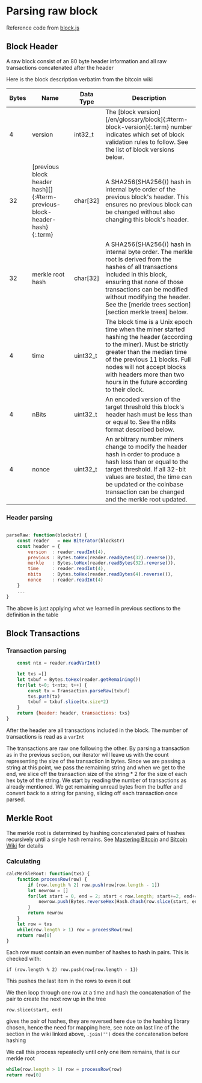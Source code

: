 # Parsing raw block

Reference code from [block.js](../src/block.js)



## Block Header
A raw block consist of an 80 byte header information and all raw transactions concatenated after the header

Here is the block description verbatim from the bitcoin wiki

| Bytes | Name                | Data Type | Description
|-------|---------------------|-----------|----------------
| 4     | version             |  int32_t  | The [block version][/en/glossary/block]{:#term-block-version}{:.term} number indicates which set of block validation rules to follow. See the list of block versions below.
| 32    | [previous block header hash][]{:#term-previous-block-header-hash}{:.term} | char[32]  | A SHA256(SHA256()) hash in internal byte order of the previous block's header.  This ensures no previous block can be changed without also changing this block's header.
| 32    | merkle root hash    | char[32]  | A SHA256(SHA256()) hash in internal byte order. The merkle root is derived from the hashes of all transactions included in this block, ensuring that none of those transactions can be modified without modifying the header.  See the [merkle trees section][section merkle trees] below.
| 4     | time                | uint32_t  | The block time is a Unix epoch time when the miner started hashing the header (according to the miner).  Must be strictly greater than the median time of the previous 11 blocks.  Full nodes will not accept blocks with headers more than two hours in the future according to their clock.
| 4     | nBits               | uint32_t  | An encoded version of the target threshold this block's header hash must be less than or equal to.  See the nBits format described below.
| 4     | nonce               | uint32_t  | An arbitrary number miners change to modify the header hash in order to produce a hash less than or equal to the target threshold.  If all 32-bit values are tested, the time can be updated or the coinbase transaction can be changed and the merkle root updated.

### Header parsing

```javascript

parseRaw: function(blockstr) {
    const reader   = new Biterator(blockstr)
    const header = {
        version  : reader.readInt(4),
        previous : Bytes.toHex(reader.readBytes(32).reverse()),
        merkle   : Bytes.toHex(reader.readBytes(32).reverse()),
        time     : reader.readInt(4),
        nbits    : Bytes.toHex(reader.readBytes(4).reverse()),
        nonce    : reader.readInt(4)
    }
    ...
}
```

The above is just applying what we learned in previous sections to the definition in the table

## Block Transactions

### Transaction parsing

```javascript
    const ntx = reader.readVarInt()

    let txs =[]
    let txbuf = Bytes.toHex(reader.getRemaining())
    for(let t=0; t<ntx; t++) {
        const tx = Transaction.parseRaw(txbuf)
        txs.push(tx)
        txbuf = txbuf.slice(tx.size*2) 
    }
    return {header: header, transactions: txs} 
}
```
After the header are all transactions included in the block.  The number of transactions is read as a `varInt`

The transactions are raw one following the other.  By parsing a transaction as in the previous section, our iterator will leave us with the count representing the size of the transaction in bytes.  Since we are passing a string at this point, we pass the remaining string and when we get to the end, we slice off the transaction size of the string * 2 for the size of each hex byte of the string.  We start by reading the number of transactions as already mentioned.  We get remaining unread bytes from the buffer and convert back to a string for parsing, slicing off each transaction once parsed.

## Merkle Root

The merkle root is determined by hashing concatenated pairs of hashes recursively until a single hash remains.  See [Mastering Bitcoin](http://chimera.labs.oreilly.com/books/1234000001802/ch07.html#merkle_trees) and [Bitcoin Wiki](https://en.bitcoin.it/wiki/Protocol_documentation#Merkle_Trees) for details

### Calculating

```javascript
calcMerkleRoot: function(txs) {
    function processRow(row) {
        if (row.length % 2) row.push(row[row.length - 1])
        let newrow = []
        for(let start = 0, end = 2; start < row.length; start+=2, end+=2 ) {
            newrow.push(Bytes.reverseHex(Hash.dhash(row.slice(start, end).map(h => Bytes.reverseHex(h)).join(''))))
        }
        return newrow
    }
    let row = txs
    while(row.length > 1) row = processRow(row)
    return row[0]
}
```

Each row must contain an even number of hashes to hash in pairs.  This is checked with:

`if (row.length % 2) row.push(row[row.length - 1])`

This pushes the last item in the rows to even it out

We then loop through one row at a time and hash the concatenation of the pair to create the next row up in the tree

`row.slice(start, end)`

gives the pair of hashes, they are reversed here due to the hashing library chosen, hence the need for mapping here, see note on last line of the section in the wiki linked above, `.join('')` does the concatenation before hashing

We call this process repeatedly until only one item remains, that is our merkle root

```javascript
while(row.length > 1) row = processRow(row)
return row[0]
```